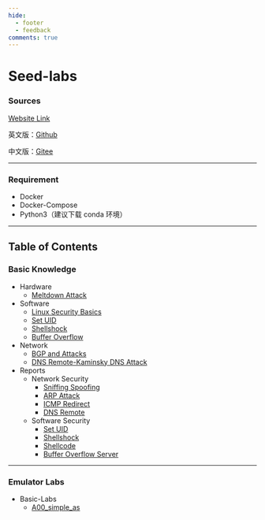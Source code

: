 ```yaml
---
hide:
  - footer
  - feedback
comments: true
---
```

# Seed-labs

### Sources

[Website Link](https://seedsecuritylabs.org)

英文版：[Github](https://github.com/seed-labs/seed-labs)

中文版：[Gitee](https://gitee.com/seedlab/seedlabs-chinese)
***
### Requirement

- Docker
- Docker-Compose
- Python3（建议下载 conda 环境）
***
## Table of Contents

### Basic Knowledge

- Hardware
	- [Meltdown Attack](Knowledge/Hardware/Meltdown%20Attack/)
- Software
	- [Linux Security Basics](Knowledge/Software/Basic/)
	- [Set UID](Knowledge/Software/Set%20UID/)
	- [Shellshock](Knowledge/Software/Shellshock/)
	- [Buffer Overflow](Knowledge/Software/Buffer%20Overflow/)
- Network
	- [BGP and Attacks](Knowledge/Network/BGP%20Basic/)
	- [DNS Remote-Kaminsky DNS Attack](Knowledge/Network/Kaminsky/)
- Reports
	- Network Security
		- [Sniffing Spoofing](Knowledge/Reports/Sniffing%20Spoofing/)
		- [ARP Attack](Knowledge/Reports/ARP%20Attack/)
		- [ICMP Redirect](Knowledge/Reports/ICMP%20Redirect)
		- [DNS Remote](Knowledge/Reports/DNS%20Remote/)
	- Software Security
		- [Set UID](Knowledge/Reports/Set%20UID/)
		- [Shellshock](Knowledge/Reports/Shellshock/)
		- [Shellcode](Knowledge/Reports/Shellcode/)
		- [Buffer Overflow Server](Knowledge/Reports/Buffer%20Overflow%20Server/)
***
### Emulator Labs

- Basic-Labs
	- [A00_simple_as](Basic-Labs/A00_simple_as/)
